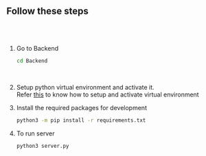 

<h2>Follow these steps</h2><br><br>

1. Go to Backend
    ```sh
    cd Backend
    ```
    <br>
2. Setup python virtual environment and activate it.<br>
    Refer <a href="https://docs.python.org/3/tutorial/venv.html"> this</a> to know how to setup and activate virtual environment<br>

3. Install the required packages for development
    ```sh
    python3 -m pip install -r requirements.txt
    ```
4. To run server
    ```sh
    python3 server.py
    ```
